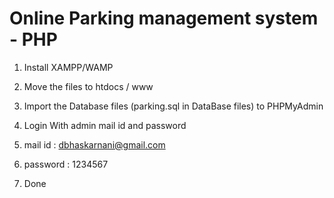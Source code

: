 # Online Parking management system - PHP

1. Install XAMPP/WAMP

2. Move the files to htdocs / www

3. Import the Database files (parking.sql in DataBase files) to PHPMyAdmin

4. Login With admin mail id and password

5. mail id : dbhaskarnani@gmail.com

6. password : 1234567

7. Done 
